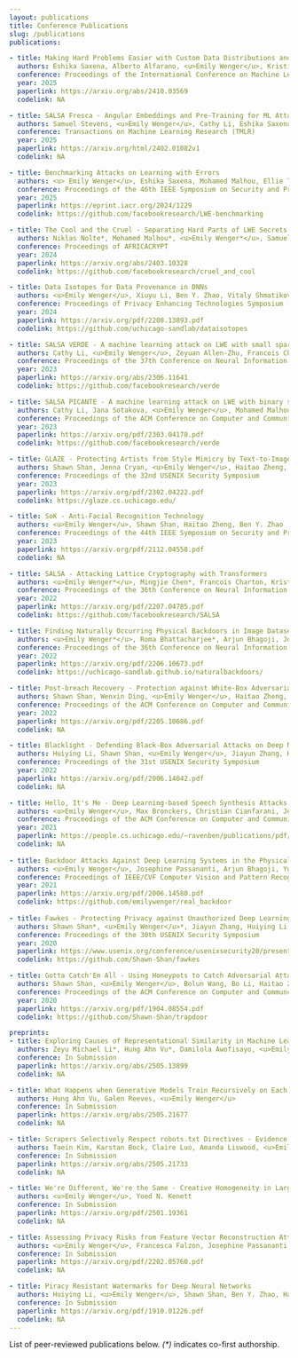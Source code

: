 ```yaml
---
layout: publications
title: Conference Publications
slug: /publications
publications:

- title: Making Hard Problems Easier with Custom Data Distributions and Loss Regularization - A Case Study in Modular Arithmetic
  authors: Eshika Saxena, Alberto Alfarano, <u>Emily Wenger</u>, Kristin Lauter
  conference: Proceedings of the International Conference on Machine Learning (ICML)
  year: 2025
  paperlink: https://arxiv.org/abs/2410.03569
  codelink: NA

- title: SALSA Fresca - Angular Embeddings and Pre-Training for ML Attacks on LWE
  authors: Samuel Stevens, <u>Emily Wenger</u>, Cathy Li, Eshika Saxena, Francois Charton, Kristin Lauter
  conference: Transactions on Machine Learning Research (TMLR)
  year: 2025
  paperlink: https://arxiv.org/html/2402.01082v1
  codelink: NA

- title: Benchmarking Attacks on Learning with Errors
  authors: <u> Emily Wenger</u>, Eshika Saxena, Mohamed Malhou, Ellie Thieu, Kristin Lauter
  conference: Proceedings of the 46th IEEE Symposium on Security and Privacy (SP)
  year: 2025
  paperlink: https://eprint.iacr.org/2024/1229
  codelink: https://github.com/facebookresearch/LWE-benchmarking

- title: The Cool and the Cruel - Separating Hard Parts of LWE Secrets
  authors: Niklas Nolte*, Mohamed Malhou*, <u>Emily Wenger*</u>, Samuel Stevens, Cathy Li, Francois Charton, Kristin Lauter
  conference: Proceedings of AFRICACRYPT
  year: 2024
  paperlink: https://arxiv.org/abs/2403.10328 
  codelink: https://github.com/facebookresearch/cruel_and_cool

- title: Data Isotopes for Data Provenance in DNNs
  authors: <u>Emily Wenger</u>, Xiuyu Li, Ben Y. Zhao, Vitaly Shmatikov
  conference: Proceedings of Privacy Enhancing Technologies Symposium (PETS)
  year: 2024
  paperlink: https://arxiv.org/pdf/2208.13893.pdf
  codelink: https://github.com/uchicago-sandlab/dataisotopes

- title: SALSA VERDE - A machine learning attack on LWE with small sparse secrets
  authors: Cathy Li, <u>Emily Wenger</u>, Zeyuan Allen-Zhu, Francois Charton, Kristin Lauter
  conference: Proceedings of the 37th Conference on Neural Information Processing Systems (NeurIPS)
  year: 2023
  paperlink: https://arxiv.org/abs/2306.11641
  codelink: https://github.com/facebookresearch/verde

- title: SALSA PICANTE - A machine learning attack on LWE with binary secrets
  authors: Cathy Li, Jana Sotakova, <u>Emily Wenger</u>, Mohamed Malhou, Evrard Garcelon, Francois Charton, Kristin Lauter
  conference: Proceedings of the ACM Conference on Computer and Communications Security (CCS)
  year: 2023
  paperlink: https://arxiv.org/pdf/2303.04178.pdf
  codelink: https://github.com/facebookresearch/verde

- title: GLAZE - Protecting Artists from Style Mimicry by Text-to-Image Models
  authors: Shawn Shan, Jenna Cryan, <u>Emily Wenger</u>, Haitao Zheng, Rana Hanocka, Ben Y. Zhao
  conference: Proceedings of the 32nd USENIX Security Symposium
  year: 2023
  paperlink: https://arxiv.org/pdf/2302.04222.pdf
  codelink: https://glaze.cs.uchicago.edu/

- title: SoK - Anti-Facial Recognition Technology
  authors: <u>Emily Wenger</u>, Shawn Shan, Haitao Zheng, Ben Y. Zhao
  conference: Proceedings of the 44th IEEE Symposium on Security and Privacy (SP)
  year: 2023
  paperlink: https://arxiv.org/pdf/2112.04558.pdf
  codelink: NA

- title: SALSA - Attacking Lattice Cryptography with Transformers
  authors: <u>Emily Wenger*</u>, Mingjie Chen*, Francois Charton, Kristin Lauter
  conference: Proceedings of the 36th Conference on Neural Information Processing Systems (NeurIPS)
  year: 2022
  paperlink: https://arxiv.org/pdf/2207.04785.pdf
  codelink: https://github.com/facebookresearch/SALSA

- title: Finding Naturally Occurring Physical Backdoors in Image Datasets
  authors: <u>Emily Wenger*</u>, Roma Bhattacharjee*, Arjun Bhagoji, Josephine Passananti, Emilio Andere, Haitao Zheng, Ben Y. Zhao
  conference: Proceedings of the 36th Conference on Neural Information Processing Systems (NeurIPS)
  year: 2022
  paperlink: https://arxiv.org/pdf/2206.10673.pdf
  codelink: https://uchicago-sandlab.github.io/naturalbackdoors/

- title: Post-breach Recovery - Protection against White-Box Adversarial Examples for Leaked DNN Models
  authors: Shawn Shan, Wenxin Ding, <u>Emily Wenger</u>, Haitao Zheng, Ben Y. Zhao
  conference: Proceedings of the ACM Conference on Computer and Communications Security (CCS)
  year: 2022
  paperlink: https://arxiv.org/pdf/2205.10686.pdf
  codelink: NA

- title: Blacklight - Defending Black-Box Adversarial Attacks on Deep Neural Networks
  authors: Huiying Li, Shawn Shan, <u>Emily Wenger</u>, Jiayun Zhang, Haitao Zheng, Ben Y. Zhao
  conference: Proceedings of the 31st USENIX Security Symposium
  year: 2022
  paperlink: https://arxiv.org/pdf/2006.14042.pdf
  codelink: NA

- title: Hello, It's Me - Deep Learning-based Speech Synthesis Attacks in the Real World
  authors: <u>Emily Wenger</u>, Max Bronckers, Christian Cianfarani, Jenna Cryan, Angela Sha, Haitao Zheng, Ben Zhao
  conference: Proceedings of the ACM Conference on Computer and Communications Security (CCS)
  year: 2021
  paperlink: https://people.cs.uchicago.edu/~ravenben/publications/pdf/voiceml-ccs21.pdf
  codelink: NA
  
- title: Backdoor Attacks Against Deep Learning Systems in the Physical World
  authors: <u>Emily Wenger</u>, Josephine Passananti, Arjun Bhagoji, Yuanshun Yao, Haitao Zheng, Ben Y. Zhao
  conference: Proceedings of IEEE/CVF Computer Vision and Pattern Recognition Conference (CVPR)
  year: 2021
  paperlink: https://arxiv.org/pdf/2006.14580.pdf
  codelink: https://github.com/emilywenger/real_backdoor
  
- title: Fawkes - Protecting Privacy against Unauthorized Deep Learning Models
  authors: Shawn Shan*, <u>Emily Wenger</u>*, Jiayun Zhang, Huiying Li, Haitao Zheng, Ben Y. Zhao
  conference: Proceedings of the 30th USENIX Security Symposium
  year: 2020
  paperlink: https://www.usenix.org/conference/usenixsecurity20/presentation/shan
  codelink: https://github.com/Shawn-Shan/fawkes

- title: Gotta Catch'Em All - Using Honeypots to Catch Adversarial Attacks on Neural Networks
  authors: Shawn Shan, <u>Emily Wenger</u>, Bolun Wang, Bo Li, Haitao Zheng, Ben Y. Zhao
  conference: Proceedings of the ACM Conference on Computer and Communciations Security (CCS)
  year: 2020
  paperlink: https://arxiv.org/pdf/1904.08554.pdf
  codelink: https://github.com/Shawn-Shan/trapdoor

preprints:
- title: Exploring Causes of Representational Similarity in Machine Learning Models
  authors: Zeyu Michael Li*, Hung Ahn Vu*, Damilola Awofisayo, <u>Emily Wenger</u>
  conference: In Submission
  paperlink: https://arxiv.org/abs/2505.13899
  codelink: NA

- title: What Happens when Generative Models Train Recursively on Each Others' Generated Outputs? 
  authors: Hung Ahn Vu, Galen Reeves, <u>Emily Wenger</u>
  conference: In Submission
  paperlink: https://arxiv.org/abs/2505.21677
  codelink: NA

- title: Scrapers Selectively Respect robots.txt Directives - Evidence from a Large-Scale Empirical Study
  authors: Taein Kim, Karstan Bock, Claire Luo, Amanda Liswood, <u>Emily Wenger</u>
  conference: In Submission
  paperlink: https://arxiv.org/abs/2505.21733
  codelink: NA

- title: We're Different, We're the Same - Creative Homogeneity in Large Language Models
  authors: <u>Emily Wenger</u>, Yoed N. Kenett
  conference: In Submission
  paperlink: https://arxiv.org/pdf/2501.19361
  codelink: NA

- title: Assessing Privacy Risks from Feature Vector Reconstruction Attacks
  authors: <u>Emily Wenger</u>, Francesca Falzon, Josephine Passananti, Haitao Zheng, Ben Y. Zhao
  conference: In Submission
  paperlink: https://arxiv.org/pdf/2202.05760.pdf
  codelink: NA

- title: Piracy Resistant Watermarks for Deep Neural Networks
  authors: Huiying Li, <u>Emily Wenger</u>, Shawn Shan, Ben Y. Zhao, Haitao Zheng
  conference: In Submission
  paperlink: https://arxiv.org/pdf/1910.01226.pdf
  codelink: NA
---
```


List of peer-reviewed publications below. <em>(*)</em> indicates co-first authorship.
<br />
